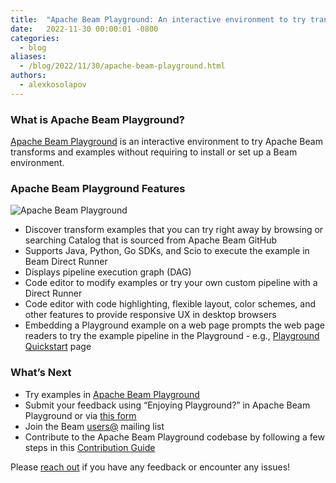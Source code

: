 ```yaml
---
title:  "Apache Beam Playground: An interactive environment to try transforms and examples"
date:   2022-11-30 00:00:01 -0800
categories:
  - blog
aliases:
  - /blog/2022/11/30/apache-beam-playground.html
authors:
  - alexkosolapov
---
```

<!--
Licensed under the Apache License, Version 2.0 (the "License");
you may not use this file except in compliance with the License.
You may obtain a copy of the License at
http://www.apache.org/licenses/LICENSE-2.0
Unless required by applicable law or agreed to in writing, software
distributed under the License is distributed on an "AS IS" BASIS,
WITHOUT WARRANTIES OR CONDITIONS OF ANY KIND, either express or implied.
See the License for the specific language governing permissions and
limitations under the License.
-->

### **What is Apache Beam Playground?**
[Apache Beam Playground](https://play.beam.apache.org/) is an interactive environment to try Apache Beam transforms and examples without requiring to install or set up a Beam environment.


### **Apache Beam Playground Features**

<img class="center-block"
    src="/images/blog/BeamPlayground.gif"
    alt="Apache Beam Playground">

* Discover transform examples that you can try right away by browsing or searching Catalog that is sourced from Apache Beam GitHub
* Supports Java, Python, Go SDKs, and Scio to execute the example in Beam Direct Runner
* Displays pipeline execution graph (DAG)
* Code editor to modify examples or try your own custom pipeline with a Direct Runner
* Code editor with code highlighting, flexible layout, color schemes, and other features to provide responsive UX in desktop browsers
* Embedding a Playground example on a web page prompts the web page readers to try the example pipeline in the Playground - e.g., [Playground Quickstart](https://beam.apache.org/get-started/try-beam-playground/) page


### **What’s Next**
* Try examples in [Apache Beam Playground](https://play.beam.apache.org/)
* Submit your feedback using “Enjoying Playground?” in Apache Beam Playground or via [this form](https://docs.google.com/forms/d/e/1FAIpQLSd5_5XeOwwW2yjEVHUXmiBad8Lxk-4OtNcgG45pbyAZzd4EbA/viewform?usp=pp_url)
* Join the Beam [users@](https://beam.apache.org/community/contact-us) mailing list
* Contribute to the Apache Beam Playground codebase by following a few steps in this  [Contribution Guide](https://beam.apache.org/contribute)

Please [reach out](https://beam.apache.org/community/contact-us) if you have any feedback or encounter any issues!
